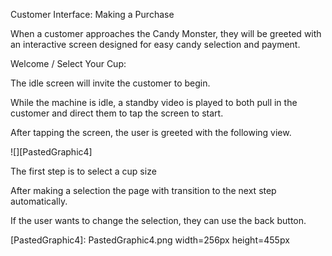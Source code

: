 Customer Interface: Making a Purchase

When a customer approaches the Candy Monster, they will be greeted with an interactive screen designed for easy candy selection and payment.

Welcome / Select Your Cup:

The idle screen will invite the customer to begin. 

While the machine is idle, a standby video is played to both pull in the customer and direct them to tap the screen to start.

After tapping the screen, the user is greeted with the following view.

![][PastedGraphic4]

The first step is to select a cup size 

After making a selection the page with transition to the next step automatically.

If the user wants to change the selection, they can use the back button.

[PastedGraphic4]: PastedGraphic4.png width=256px height=455px